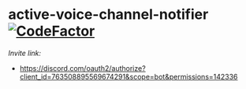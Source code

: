 # active-voice-channel-notifier [![CodeFactor](https://www.codefactor.io/repository/github/cotearthur/active-voice-channel-notifier/badge)](https://www.codefactor.io/repository/github/cotearthur/active-voice-channel-notifier)

_Invite link:_
 - https://discord.com/oauth2/authorize?client_id=763508895569674291&scope=bot&permissions=142336
